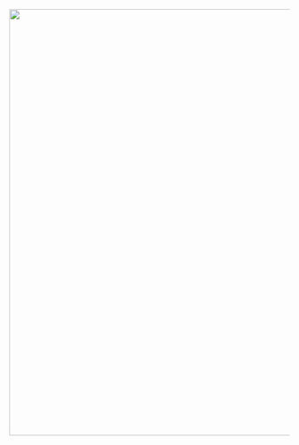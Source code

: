 <div align="center">
  <img src="https://lh3.googleusercontent.com/KEXfe8rvPcPyWp4ZRWUh6J-f9JYDhNv4ikQpZj3fQBkM3vQfKq618ldZwa-aaYq9NUAnzGMOb10E46S7Ng" width="768" height="768">
</div>

